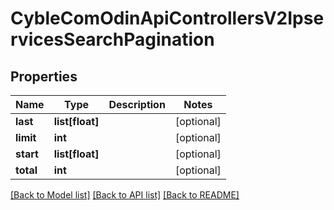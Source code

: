 # CybleComOdinApiControllersV2IpservicesSearchPagination

## Properties
Name | Type | Description | Notes
------------ | ------------- | ------------- | -------------
**last** | **list[float]** |  | [optional] 
**limit** | **int** |  | [optional] 
**start** | **list[float]** |  | [optional] 
**total** | **int** |  | [optional] 

[[Back to Model list]](../README.md#documentation-for-models) [[Back to API list]](../README.md#documentation-for-api-endpoints) [[Back to README]](../README.md)

